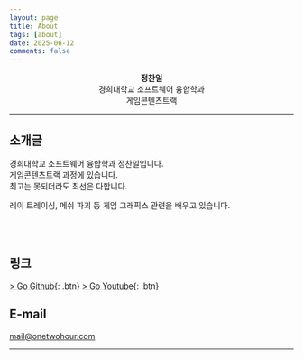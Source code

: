 ```yaml
---
layout: page
title: About
tags: [about]
date: 2025-06-12
comments: false
---
```

    
<center><b>정찬일</b><br/>경희대학교 소프트웨어 융합학과<br/>게임콘텐츠트랙</center>

---

## 소개글

경희대학교 소프트웨어 융합학과 정찬일입니다.  
게임콘텐츠트랙 과정에 있습니다.  
최고는 못되더라도 최선은 다합니다.

레이 트레이싱, 메쉬 파괴 등 게임 그래픽스 관련을 배우고 있습니다.

<br/>
<br/>

## 링크
      
[> Go Github](https://github.com/onetwohour){: .btn}
[> Go Youtube](https://www.youtube.com/channel/UCQ74ahvsd3dyyNdWBGyaY6w){: .btn}

## E-mail

mail@onetwohour.com

---